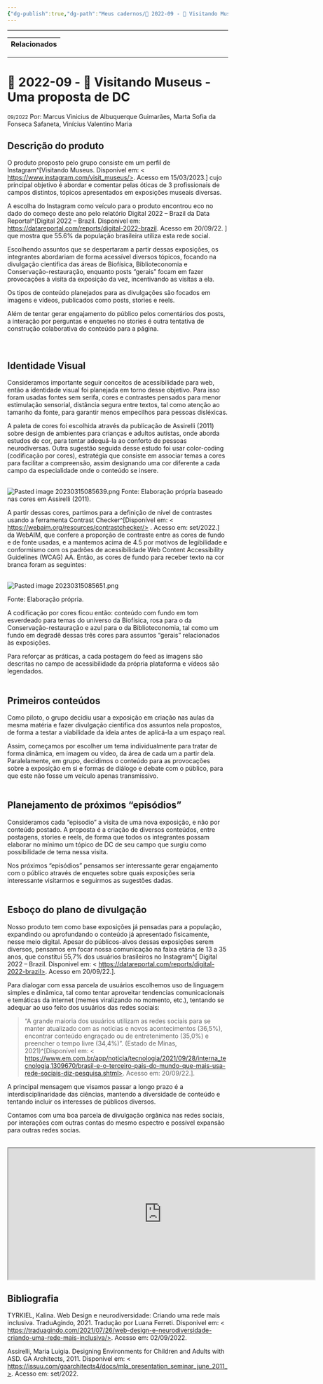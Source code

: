 ```yaml
---
{"dg-publish":true,"dg-path":"Meus cadernos/🌲️ 2022-09 - 📝️ Visitando Museus - Uma proposta de DC.md","permalink":"/meus-cadernos/2022-09-visitando-museus-uma-proposta-de-dc/","tags":["🧠️/📝️/🌲️"],"created":"2023-03-15T08:48:38.936-03:00","updated":"2023-03-15T09:30:59.675-03:00"}
---
```






***
| Relacionados |
| ------------ |

***

# 🌲️ 2022-09 - 📝️ Visitando Museus - Uma proposta de DC
<small>09/2022</small>
Por: Marcus Vinicius de Albuquerque Guimarães, Marta Sofia da Fonseca Safaneta, Vinícius Valentino Maria

## Descrição do produto 

O produto proposto pelo grupo consiste em um perfil de Instagram^[Visitando Museus. Disponível em: < https://www.instagram.com/visit_museus/>.  Acesso em 15/03/2023.] cujo principal objetivo é abordar e comentar pelas óticas de 3 profissionais de campos distintos, tópicos apresentados em exposições museais diversas. 

A escolha do Instagram como veículo para o produto encontrou eco no dado do começo deste ano pelo relatório Digital 2022 – Brazil da Data Reportal^[Digital 2022 – Brazil. Disponivel em: <https://datareportal.com/reports/digital-2022-brazil>. Acesso em 20/09/22. ] que mostra que 55.6% da população brasileira utiliza esta rede social. 

Escolhendo assuntos que se despertaram a partir dessas exposições, os integrantes abordariam de forma acessível diversos tópicos, focando na divulgação cientifica das áreas de Biofísica, Biblioteconomia e Conservação-restauração, enquanto posts “gerais” focam em fazer provocações à visita da exposição da vez, incentivando as visitas a ela.  

Os tipos de conteúdo planejados para as divulgações são focados em imagens e vídeos, publicados como posts, stories e reels.  

Além de tentar gerar engajamento do público pelos comentários dos posts, a interação por perguntas e enquetes no stories é outra tentativa de construção colaborativa do conteúdo para a página. <br><br><br>



 

## Identidade Visual  

Consideramos importante seguir conceitos de acessibilidade para web, então a identidade visual foi planejada em torno desse objetivo. Para isso foram usadas fontes sem serifa, cores e contrastes pensados para menor estimulação sensorial, distância segura entre textos, tal como atenção ao tamanho da fonte, para garantir menos empecilhos para pessoas disléxicas. 

A paleta de cores foi escolhida através da publicação de Assirelli (2011) sobre design de ambientes para crianças e adultos autistas, onde aborda estudos de cor, para tentar adequá-la ao conforto de pessoas neurodiversas. Outra sugestão seguida desse estudo foi usar color-coding (codificação por cores), estratégia que consiste em associar temas a cores para facilitar a compreensão, assim designando uma cor diferente a cada campo da especialidade onde o conteúdo se insere.   <br><br>



 ![Pasted image 20230315085639.png](/img/user/XX%20-%20Anexos/Pasted%20image%2020230315085639.png)
Fonte: Elaboração própria baseado nas cores em Assirelli (2011). 

A partir dessas cores, partimos para a definição de nível de contrastes usando a ferramenta Contrast Checker^[Disponível em: < https://webaim.org/resources/contrastchecker/> . Acesso em: set/2022.] da WebAIM, que confere a proporção de contraste entre as cores de fundo e de fonte usadas, e a mantemos acima de 4.5 por motivos de legibilidade e conformismo com os padrões de acessibilidade Web Content Accessibility Guidelines (WCAG) AA. Então, as cores de fundo para receber texto na cor branca foram as seguintes: <br>
<br>


 ![Pasted image 20230315085651.png](/img/user/XX%20-%20Anexos/Pasted%20image%2020230315085651.png)

Fonte: Elaboração própria. 

A codificação por cores ficou então: conteúdo com fundo em tom esverdeado para temas do universo da Biofísica, rosa para o da Conservação-restauração e azul para o da Biblioteconomia, tal como um fundo em degradê dessas três cores para assuntos “gerais” relacionados às exposições. 

Para reforçar as práticas, a cada postagem do feed as imagens são descritas no campo de acessibilidade da própria plataforma e vídeos são legendados. <br>
<br>


  

## Primeiros conteúdos 

Como piloto, o grupo decidiu usar a exposição em criação nas aulas da mesma matéria e fazer divulgação cientifica dos assuntos nela propostos, de forma a testar a viabilidade da ideia antes de aplicá-la a um espaço real. 

Assim, começamos por escolher um tema individualmente para tratar de forma dinâmica, em imagem ou vídeo, da área de cada um a partir dela. Paralelamente, em grupo, decidimos o conteúdo para as provocações sobre a exposição em si e formas de diálogo e debate com o público, para que este não fosse um veículo apenas transmissivo. <br>
<br>


 

## Planejamento de próximos “episódios” 

Consideramos cada “episodio” a visita de uma nova exposição, e não por conteúdo postado. A proposta é a criação de diversos conteúdos, entre postagens, stories e reels, de forma que todos os integrantes possam elaborar no mínimo um tópico de DC de seu campo que surgiu como possibilidade de tema nessa visita. 

Nos próximos “episódios” pensamos ser interessante gerar engajamento com o público através de enquetes sobre quais exposições seria interessante visitarmos e seguirmos as sugestões dadas. <br>
<br>


 

## Esboço do plano de divulgação 

Nosso produto tem como base exposições já pensadas para a população, expandindo ou aprofundando o conteúdo já apresentado fisicamente, nesse meio digital. Apesar do públicos-alvos dessas exposições serem diversos, pensamos em focar nossa comunicação na faixa etária de 13 a 35 anos, que constitui 55,7% dos usuários brasileiros no Instagram^[ Digital 2022 – Brazil. Disponivel em: < https://datareportal.com/reports/digital-2022-brazil>. Acesso em 20/09/22.]. 

 Para dialogar com essa parcela de usuários escolhemos uso de linguagem simples e dinâmica, tal como tentar aproveitar tendencias comunicacionais e temáticas da internet (memes viralizando no momento, etc.), tentando se adequar ao uso feito dos usuários das redes sociais:  

> “A grande maioria dos usuários utilizam as redes sociais para se manter atualizado com as notícias e novos acontecimentos (36,5%), encontrar conteúdo engraçado ou de entretenimento (35,0%) e preencher o tempo livre (34,4%)”.  (Estado de Minas, 2021)^[Disponível em: < https://www.em.com.br/app/noticia/tecnologia/2021/09/28/interna_tecnologia,1309670/brasil-e-o-terceiro-pais-do-mundo-que-mais-usa-rede-sociais-diz-pesquisa.shtml>. Acesso em: 20/09/22.]. 

A principal mensagem que visamos passar a longo prazo é a interdisciplinaridade das ciências, mantendo a diversidade de conteúdo e tentando incluir os interesses de públicos diversos. 

Contamos com uma boa parcela de divulgação orgânica nas redes sociais, por interações com outras contas do mesmo espectro e possível expansão para outras redes socias. <br>
<br>


<iframe src="https://www.instagram.com/visit_museus/"  width="700" height="300"></iframe>

## Bibliografia 

TYRKIEL, Kalina.  Web Design e neurodiversidade: Criando uma rede mais inclusiva. TraduAgindo, 2021. Tradução por Luana Ferreti. Disponivel em: < https://traduagindo.com/2021/07/26/web-design-e-neurodiversidade-criando-uma-rede-mais-inclusiva/>. Acesso em: 02/09/2022. 

Assirelli, Maria Luigia. Designing Environments for Children and Adults with ASD. GA Architects, 2011. Disponivel em: < https://issuu.com/gaarchitects4/docs/mla_presentation_seminar_june_2011_>. Acesso em: set/2022. <br>
<br>




